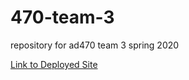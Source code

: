 # 470-team-3
repository for ad470 team 3 spring 2020

[Link to Deployed Site](https://itsjpb.github.io/470-avalanche-prediction/)
